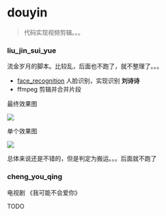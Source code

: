# douyin

> 代码实现视频剪辑。。。

### liu_jin_sui_yue

流金岁月的脚本。比较乱，后面也不跑了，就不整理了。。。

- [face_recognition](https://github.com/ageitgey/face_recognition) 人脸识别，实现识别 **刘诗诗**
- ffmpeg 剪辑并合并片段

最终效果图

![](https://beef-1256523277.cos.ap-chengdu.myqcloud.com/uPic/gCjiLq.png)

单个效果图

![](https://beef-1256523277.cos.ap-chengdu.myqcloud.com/uPic/Dq619l.png)

总体来说还是不错的，但是判定为搬运。。。后面就不跑了


### cheng_you_qing

电视剧 《我可能不会爱你》

TODO



